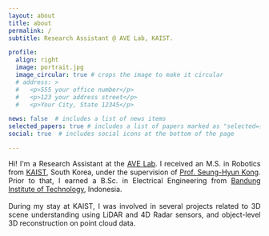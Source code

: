 ```yaml
---
layout: about
title: about
permalink: /
subtitle: Research Assistant @ AVE Lab, KAIST.

profile:
  align: right
  image: portrait.jpg
  image_circular: true # crops the image to make it circular
  # address: >
  #   <p>555 your office number</p>
  #   <p>123 your address street</p>
  #   <p>Your City, State 12345</p>

news: false  # includes a list of news items
selected_papers: true # includes a list of papers marked as "selected={true}"
social: true  # includes social icons at the bottom of the page

---
```


<div style = "text-align: justify">
  Hi! I'm a Research Assistant at the <a href='http://ave.kaist.ac.kr/'>AVE Lab</a>.
  I received an M.S. in Robotics from <a href = 'https://www.kaist.ac.kr/en/'>KAIST</a>, South Korea, under the supervision of <a href = 'http://ave.kaist.ac.kr/'>Prof. Seung-Hyun Kong</a>.
  Prior to that, I earned a B.Sc. in Electrical Engineering from <a href = 'https://www.itb.ac.id/about-itb'>Bandung Institute of Technology</a>, Indonesia.
</div>

<div style = "text-align: justify">
  &nbsp;
</div>

<div style = "text-align: justify">
  During my stay at KAIST, I was involved in several projects related to 3D scene understanding using LiDAR and 4D Radar sensors, and object-level 3D reconstruction on point cloud data.
</div>